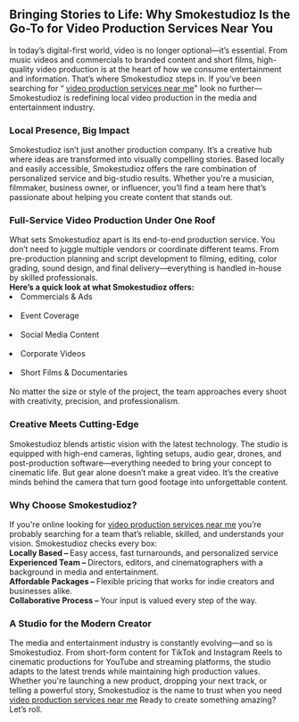 <h2>Bringing Stories to Life: Why Smokestudioz Is the Go-To for Video Production Services Near You</h2>
In today’s digital-first world, video is no longer optional—it’s essential. From music videos and commercials to branded content and short films, high-quality video production is at the heart of how we consume entertainment and information. That’s where Smokestudioz steps in. If you’ve been searching for “ <a href="https://www.smokestudioz.com/services" title="Video production services near me" alt"video production services near me" <a>video production services near me</a>" look no further—Smokestudioz is redefining local video production in the media and entertainment industry.<br>
<h3>Local Presence, Big Impact</h3>
Smokestudioz isn’t just another production company. It’s a creative hub where ideas are transformed into visually compelling stories. Based locally and easily accessible, Smokestudioz offers the rare combination of personalized service and big-studio results. Whether you're a musician, filmmaker, business owner, or influencer, you’ll find a team here that’s passionate about helping you create content that stands out.<br>
<h3>Full-Service Video Production Under One Roof</h3>
What sets Smokestudioz apart is its end-to-end production service. You don’t need to juggle multiple vendors or coordinate different teams. From pre-production planning and script development to filming, editing, color grading, sound design, and final delivery—everything is handled in-house by skilled professionals.<br>
<b>Here’s a quick look at what Smokestudioz offers:</b><br>
<li>Commercials & Ads</li><br>
<li>Event Coverage</li><br>
<li>Social Media Content</li><br>
<li>Corporate Videos</li><br>
<li>Short Films & Documentaries</li><br>
No matter the size or style of the project, the team approaches every shoot with creativity, precision, and professionalism.<br>
<h3>Creative Meets Cutting-Edge</h3>
Smokestudioz blends artistic vision with the latest technology. The studio is equipped with high-end cameras, lighting setups, audio gear, drones, and post-production software—everything needed to bring your concept to cinematic life. But gear alone doesn’t make a great video. It’s the creative minds behind the camera that turn good footage into unforgettable content.<br>
<h3>Why Choose Smokestudioz?</h3>
If you're online looking for <a href="https://www.smokestudioz.com/services" title="Video production services near me" alt"video production services near me" <a>video production services near me</a> you’re probably searching for a team that’s reliable, skilled, and understands your vision. Smokestudioz checks every box:<br>
<b>Locally Based – </b>Easy access, fast turnarounds, and personalized service<br>
<b>Experienced Team – </b>Directors, editors, and cinematographers with a background in media and entertainment.<br>
<b>Affordable Packages – </b>Flexible pricing that works for indie creators and businesses alike.<br>
<b>Collaborative Process – </b>Your input is valued every step of the way.<br>
<h3>A Studio for the Modern Creator</h3>
The media and entertainment industry is constantly evolving—and so is Smokestudioz. From short-form content for TikTok and Instagram Reels to cinematic productions for YouTube and streaming platforms, the studio adapts to the latest trends while maintaining high production values.<br>
Whether you're launching a new product, dropping your next track, or telling a powerful story, Smokestudioz is the name to trust when you need  <a href="https://www.smokestudioz.com/services" title="Video production services near me" alt"video production services near me" <a>video production services near me</a> Ready to create something amazing? Let’s roll.<br>
